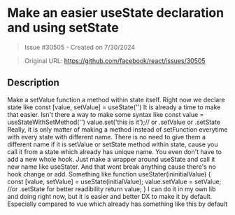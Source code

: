 # Make an easier useState declaration and using setState

> Issue #30505 - Created on 7/30/2024

> Original URL: https://github.com/facebook/react/issues/30505

## Description

Make a setValue function a method within state itself.
Right now we declare state like
const [value, setValue] = useState('')
It is already a time to make that easier. Isn't there a way to make some syntax like
const value = useStateWithSetMethod('')
value.set('this is it');// or .setValue or .setState
Really, it is only matter of making a method instead of setFunction everytime with every state with different name. There is no need to give them a different name if it is setValue or setState method within state, cause you call it from a state which already has unique name.
You even don't have to add a new whole hook. Just make a wrapper around useState and call it new name like useStater. And that wont break anything cause there's no hook change or add. 
Something like
function useStater(ininitialValue) {
const [value, setValue] = useState(initialValue);
value.setValue = setValue; //or .setState for better readibility
return value;
}
I can do it in my own lib and doing right now, but it is easier and better DX to make it by default. Especially compared to vue which already has something like this by default

